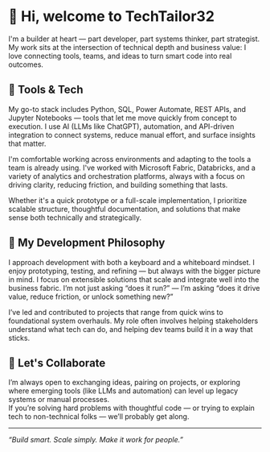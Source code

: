 # 👋 Hi, welcome to TechTailor32

I'm a builder at heart — part developer, part systems thinker, part strategist. My work sits at the intersection of technical depth and business value: I love connecting tools, teams, and ideas to turn smart code into real outcomes.

## 🧰 Tools & Tech

My go-to stack includes Python, SQL, Power Automate, REST APIs, and Jupyter Notebooks — tools that let me move quickly from concept to execution. I use AI (LLMs like ChatGPT), automation, and API-driven integration to connect systems, reduce manual effort, and surface insights that matter.

I'm comfortable working across environments and adapting to the tools a team is already using. I've worked with Microsoft Fabric, Databricks, and a variety of analytics and orchestration platforms, always with a focus on driving clarity, reducing friction, and building something that lasts.

Whether it's a quick prototype or a full-scale implementation, I prioritize scalable structure, thoughtful documentation, and solutions that make sense both technically and strategically.

## 🧠 My Development Philosophy

I approach development with both a keyboard and a whiteboard mindset. I enjoy prototyping, testing, and refining — but always with the bigger picture in mind. I focus on extensible solutions that scale and integrate well into the business fabric. I’m not just asking “does it run?” — I’m asking “does it drive value, reduce friction, or unlock something new?”

I’ve led and contributed to projects that range from quick wins to foundational system overhauls. My role often involves helping stakeholders understand what tech can do, and helping dev teams build it in a way that sticks.

## 🤝 Let's Collaborate

I’m always open to exchanging ideas, pairing on projects, or exploring where emerging tools (like LLMs and automation) can level up legacy systems or manual processes.  
If you’re solving hard problems with thoughtful code — or trying to explain tech to non-technical folks — we’ll probably get along.

---

*“Build smart. Scale simply. Make it work for people.”*
